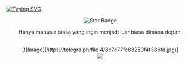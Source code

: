 [![Typing SVG](https://readme-typing-svg.demolab.com/?lines=Hello+My+Name+Is+Can+Pedia;I'am+a+Human)](https://git.io/typing-svg)

<div align="center">
<img src="https://img.shields.io/static/v1?label=%F0%9F%8C%9F&message=Let's%20Make%20It%20Work!&style=style=flat&color=8A2BE2" alt="Star Badge"/>

<br/>
  
<p align="center">
  Hanya manusia biasa yang ingin menjadi luar biasa dimana depan.
</p>

<br/>
[![Image](https://telegra.ph/file 4/8c7c77fc83250f4f386fd.jpg)]

<div align="center">
  <a href="https://github.com/CanPedia">
    <img src="https://skillicons.dev/icons?i=js,html,css,c,discord,github,ai,java,linkedin,mysql,nodejs,ps,php,pr,py,stackoverflow,twitter,vscode,codepen,wordpress" />
  </a>
</div>
